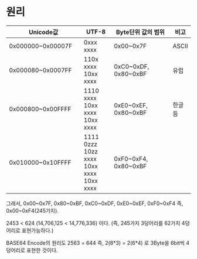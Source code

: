# 원리

<table><thead><tr><th width="219">Unicode값</th><th width="115">UTF-8</th><th width="241">Byte단위 값의 범위</th><th>비고</th></tr></thead><tbody><tr><td>0x000000~0x00007F</td><td>0xxx xxxx</td><td>0x00~0x7F</td><td>ASCII</td></tr><tr><td>0x000080~0x0007FF</td><td>110x xxxx 10xx xxxx</td><td>0xC0~0xDF, 0x80~0xBF</td><td>유럽</td></tr><tr><td>0x000800~0x00FFFF</td><td>1110 xxxx 10xx xxxx 10xx xxxx</td><td>0xE0~0xEF, 0x80~0xBF</td><td>한글등</td></tr><tr><td>0x010000~0x10FFFF</td><td>1111 0zzz 10zz xxxx 10xx xxxx 10xx xxxx</td><td>0xF0~0xF4, 0x80~0xBF</td><td></td></tr></tbody></table>

그래서, 0x00\~0x7F, 0x80\~0xBF, 0xC0\~0xDF, 0xE0\~0xEF, 0xF0\~0xF4 즉, 0x00\~0xF4(245가지).

2453 < 624 (14,706,125 < 14,776,336) 이다. (즉, 245가지 3덩어리를 62가지 4덩어리로 표현가능하다.)

BASE64 Encode의 원리도 2563 = 644 즉, 2(8\*3) = 2(6\*4) 로 3Byte을 6bit씩 4덩어리로 표현한 것이다.
